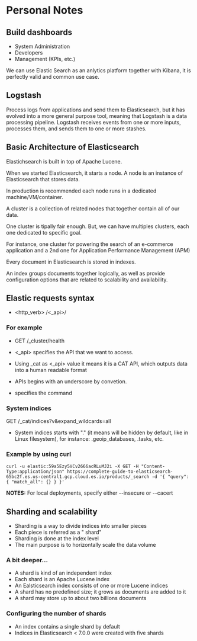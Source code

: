 # Personal Notes

## Build dashboards

- System Administration
- Developers
- Management (KPIs, etc.)

We can use Elastic Search as an anlytics platform together with Kibana, it is perfectly valid and common use case.

## Logstash

Process logs from applications and send them to Elasticsearch, but it has evolved into a more general purpose tool, meaning that Logstash is a data processing pipeline.
Logstash receives events from one or more inputs, processes them, and sends them to one or more stashes.

## Basic Architecture of Elasticsearch

Elastichsearch is built in top of Apache Lucene.

When we started Elasticsearch, it starts a node. 
A node is an instance of Elasticsearch that stores data.

In production is recommended each node runs in a dedicated machine/VM/container.

A cluster is a collection of related nodes that together contain all of our data.

One cluster is tipally fair enough. But, we can have multiples clusters, each one dedicated to specific goal.

For instance, one cluster for powering the search of an e-commerce application and a 2nd one for Application Performance Management (APM)

Every document in Elasticsearch is stored in indexes.

An index groups documents together logically, as well as provide configuration options that are related to scalability and availability.

## Elastic requests syntax

- <http_verb> /<_api>/<command>

### For example
- GET /_cluster/health

- <_api> specifies the API that we want to access.
- Using _cat as <_api> value it means it is a CAT API, which outputs data into a human readable format
- APIs begins with an underscore by convetion.
- <command> specifies the command

### System indices

GET /_cat/indices?v&expand_wildcards=all

- System indices starts with "." (it means will be hidden by default, like in Linux filesystem), for instance: .geoip_databases, .tasks, etc.

### Example by using curl

    curl -u elastic:59a5Ezy5VCv2666acRLuMJ2i -X GET -H "Content-Type:application/json" https://complete-guide-to-elasticsearch-65bc2f.es.us-central1.gcp.cloud.es.io/products/_search -d '{ "query": { "match_all": {} } }'

**NOTES:** For local deployments, specify either --insecure or --cacert

## Sharding and scalability

* Sharding is a way to divide indices into smaller pieces
* Each piece is referred as a " shard"
* Sharding is done at the index level
* The main purpose is to horizontally scale the data volume

### A bit deeper...
- A shard is kind of an independent index
- Each shard is an Apache Lucene index
- An Ealsticsearch index consists of one or more Lucene indices
- A shard has no predefined size; it grows as documents are added to it
- A shard may store up to about two billions documents

### Configuring the number of shards

- An index contains a single shard by default
- Indices in Elasticsearch < 7.0.0 were created with five shards




